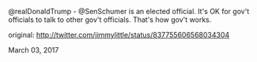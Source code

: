 @realDonaldTrump - @SenSchumer is an elected official. It's OK for gov't officials to talk to other gov't officials. That's how gov't works. 

original: http://twitter.com/jimmylittle/status/837755606568034304 

March 03, 2017
